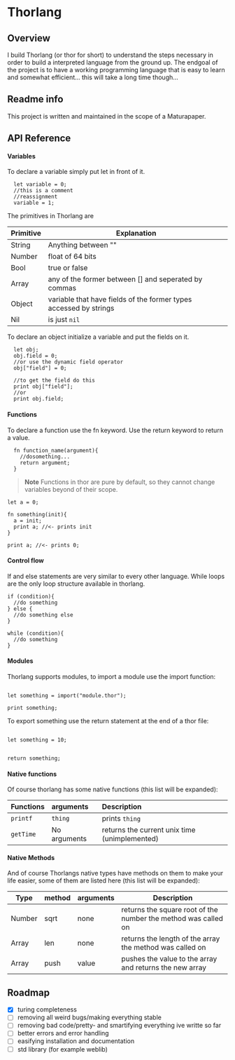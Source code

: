 # Thorlang 

## Overview 

I build Thorlang (or thor for short) to understand the steps necessary in order to build a interpreted language from the ground up. The endgoal of the project is to have a working programming language that is easy to learn and somewhat efficient... this will take a long time though... 

## Readme info

This project is written and maintained in the scope of a Maturapaper.


## API Reference

#### Variables
To declare a variable simply put let in front of it.


```thor
  let variable = 0;
  //this is a comment
  //reassignment
  variable = 1;
```

The primitives in Thorlang are 

|Primitive|Explanation|
|--|--|
|String|Anything between ""|
|Number| float of 64 bits|
|Bool|true or false|
|Array|any of the former between [] and seperated by commas|
|Object| variable that have fields of the former types accessed by strings|
|Nil| is just `nil`|

To declare an object initialize a variable and put the fields on it. 

```thor
  let obj;
  obj.field = 0;
  //or use the dynamic field operator
  obj["field"] = 0;

  //to get the field do this
  print obj["field"];
  //or
  print obj.field;

```


#### Functions
To declare a function use the fn keyword. Use the return keyword to return a value. 


```thor
  fn function_name(argument){
    //dosomething...
    return argument;
  }
```
> **Note** 
Functions in thor are pure by default, so they cannot change variables beyond of their scope.

```thor
let a = 0;

fn something(init){
  a = init;
  print a; //<- prints init
}

print a; //<- prints 0;
```

#### Control flow
If and else statements are very similar to every other language.
While loops are the only loop structure available in thorlang.

```thor
if (condition){
  //do something
} else {
  //do something else
}

while (condition){
  //do something
}
```


#### Modules

Thorlang supports modules, to import a module use the import function:

```thor

let something = import("module.thor");

print something;

```

To export something use the return statement at the end of a thor file: 

```thor

let something = 10;


return something;
```

#### Native functions

Of course thorlang has some native functions (this list will be expanded):

| Functions | arguments     | Description                       |
| :-------- | :------- | :-------------------------------- |
| `printf`      | `thing` | prints `thing` |
| `getTime` | No arguments | returns the current unix time (unimplemented)| 


#### Native Methods

And of course Thorlangs native types have methods on them to make your life easier, some of them are listed here (this list will be expanded):

|Type | method | arguments | Description|
|---|---|---|---|
|Number| sqrt | none | returns the square root of the number the method was called on| 
|Array | len | none | returns the length of the array the method was called on |
|Array | push | value | pushes the value to the array and returns the new array|

## Roadmap 

- [x] turing completeness
- [ ] removing all weird bugs/making everything stable
- [ ] removing bad code/pretty- and smartifying everything ive writte so far
- [ ] better errors and error handling
- [ ] easifying installation and documentation
- [ ] std library (for example weblib)
